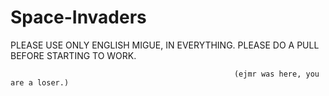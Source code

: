 # Space-Invaders
PLEASE USE ONLY ENGLISH MIGUE, IN EVERYTHING.
PLEASE DO A PULL BEFORE STARTING TO WORK.



                                                      (ejmr was here, you are a loser.)
